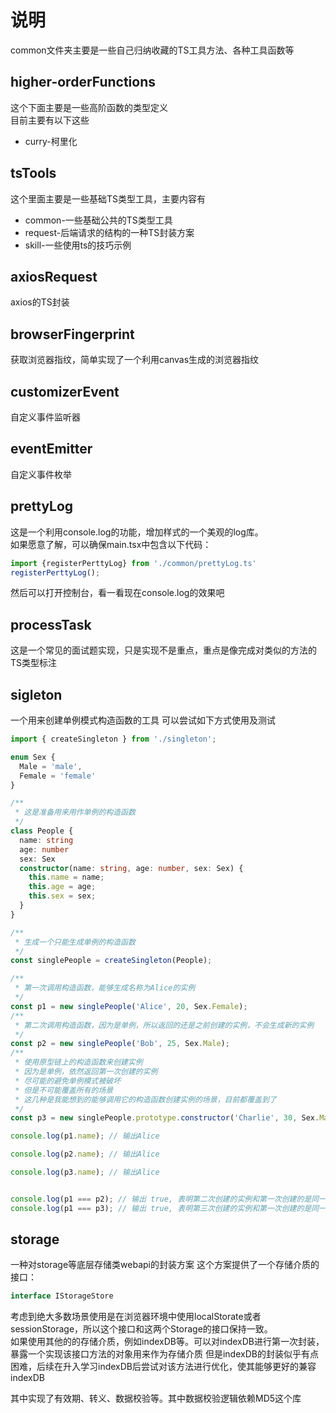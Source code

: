# 说明

common文件夹主要是一些自己归纳收藏的TS工具方法、各种工具函数等  

## higher-orderFunctions

这个下面主要是一些高阶函数的类型定义  
目前主要有以下这些  

- curry-柯里化

## tsTools

这个里面主要是一些基础TS类型工具，主要内容有  

- common-一些基础公共的TS类型工具
- request-后端请求的结构的一种TS封装方案
- skill-一些使用ts的技巧示例

## axiosRequest

axios的TS封装

## browserFingerprint

获取浏览器指纹，简单实现了一个利用canvas生成的浏览器指纹

## customizerEvent

自定义事件监听器

## eventEmitter

自定义事件枚举

## prettyLog

这是一个利用console.log的功能，增加样式的一个美观的log库。  
如果愿意了解，可以确保main.tsx中包含以下代码：

```js
import {registerPerttyLog} from './common/prettyLog.ts'
registerPerttyLog();
```

然后可以打开控制台，看一看现在console.log的效果吧

## processTask

这是一个常见的面试题实现，只是实现不是重点，重点是像完成对类似的方法的TS类型标注

## sigleton

一个用来创建单例模式构造函数的工具
可以尝试如下方式使用及测试

```ts
import { createSingleton } from './singleton';

enum Sex {
  Male = 'male',
  Female = 'female'
}

/**
 * 这是准备用来用作单例的构造函数
 */
class People {
  name: string
  age: number
  sex: Sex
  constructor(name: string, age: number, sex: Sex) {
    this.name = name;
    this.age = age;
    this.sex = sex;
  }
}

/**
 * 生成一个只能生成单例的构造函数
 */
const singlePeople = createSingleton(People);

/**
 * 第一次调用构造函数，能够生成名称为Alice的实例
 */
const p1 = new singlePeople('Alice', 20, Sex.Female);
/**
 * 第二次调用构造函数，因为是单例，所以返回的还是之前创建的实例，不会生成新的实例
 */
const p2 = new singlePeople('Bob', 25, Sex.Male);
/**
 * 使用原型链上的构造函数来创建实例
 * 因为是单例，依然返回第一次创建的实例
 * 尽可能的避免单例模式被破坏
 * 但是不可能覆盖所有的场景
 * 这几种是我能想到的能够调用它的构造函数创建实例的场景，目前都覆盖到了
 */
const p3 = new singlePeople.prototype.constructor('Charlie', 30, Sex.Male)

console.log(p1.name); // 输出Alice

console.log(p2.name); // 输出Alice

console.log(p3.name); // 输出Alice


console.log(p1 === p2); // 输出 true, 表明第二次创建的实例和第一次创建的是同一个
console.log(p1 === p3); // 输出 true, 表明第三次创建的实例和第一次创建的是同一个
```

## storage

一种对storage等底层存储类webapi的封装方案
这个方案提供了一个存储介质的接口： 

```ts
interface IStorageStore
```

考虑到绝大多数场景使用是在浏览器环境中使用localStorate或者sessionStorage，所以这个接口和这两个Storage的接口保持一致。  
如果使用其他的的存储介质，例如indexDB等。可以对indexDB进行第一次封装，暴露一个实现该接口方法的对象用来作为存储介质
但是indexDB的封装似乎有点困难，后续在升入学习indexDB后尝试对该方法进行优化，使其能够更好的兼容indexDB

其中实现了有效期、转义、数据校验等。其中数据校验逻辑依赖MD5这个库
